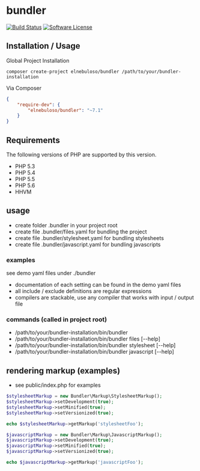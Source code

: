 # bundler

[![Build Status](https://img.shields.io/travis/elnebuloso/bundler/master.svg?style=flat-square)](https://travis-ci.org/elnebuloso/bundler)
[![Software License](https://img.shields.io/packagist/l/elnebuloso/bundler.svg?style=flat-square)](LICENSE)

## Installation / Usage

Global Project Installation

```
composer create-project elnebuloso/bundler /path/to/your/bundler-installation
```

Via Composer

``` json
{
    "require-dev": {
        "elnebuloso/bundler": "~7.1"
    }
}
```

## Requirements

The following versions of PHP are supported by this version.

* PHP 5.3
* PHP 5.4
* PHP 5.5
* PHP 5.6
* HHVM

## usage

 * create folder .bundler in your project root
 * create file .bundler/files.yaml for bundling the project
 * create file .bundler/stylesheet.yaml for bundling stylesheets
 * create file .bundler/javascript.yaml for bundling javascripts

### examples

see demo yaml files under ./bundler

 * documentation of each setting can be found in the demo yaml files
 * all include / exclude definitions are regular expressions
 * compilers are stackable, use any compiler that works with input / output file

### commands (called in project root)

 * /path/to/your/bundler-installation/bin/bundler
 * /path/to/your/bundler-installation/bin/bundler files [--help]
 * /path/to/your/bundler-installation/bin/bundler stylesheet [--help]
 * /path/to/your/bundler-installation/bin/bundler javascript [--help]

## rendering markup (examples)

 * see public/index.php for examples

``` php
$stylesheetMarkup = new Bundler\Markup\StylesheetMarkup();
$stylesheetMarkup->setDevelopment(true);
$stylesheetMarkup->setMinified(true);
$stylesheetMarkup->setVersionized(true);

echo $stylesheetMarkup->getMarkup('stylesheetFoo');
```

``` php
$javascriptMarkup = new Bundler\Markup\JavascriptMarkup();
$javascriptMarkup->setDevelopment(true);
$javascriptMarkup->setMinified(true);
$javascriptMarkup->setVersionized(true);

echo $javascriptMarkup->getMarkup('javascriptFoo');
```